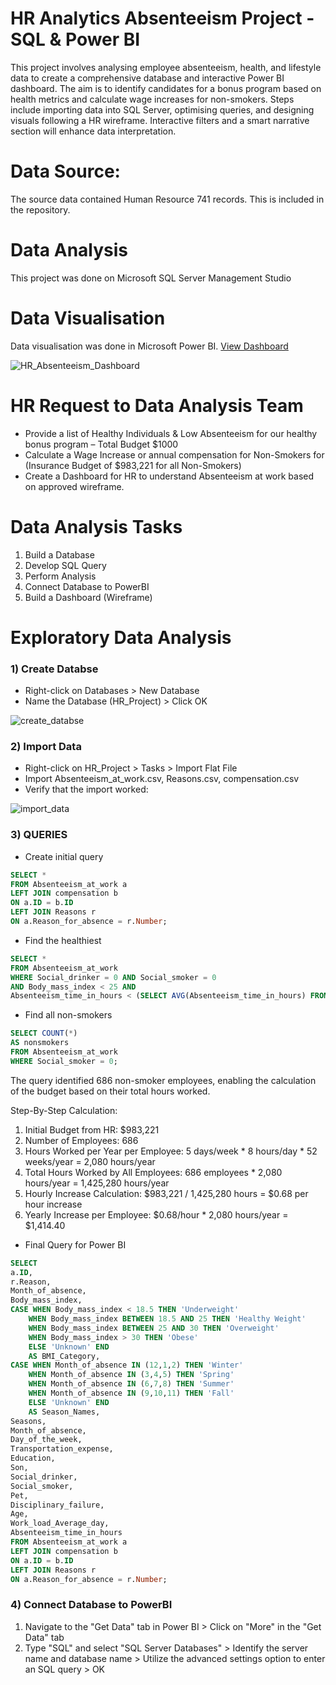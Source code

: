# HR Analytics Absenteeism Project - SQL & Power BI
This project involves analysing employee absenteeism, health, and lifestyle data to create a comprehensive database and interactive Power BI dashboard. The aim is to identify candidates for a bonus program based on health metrics and calculate wage increases for non-smokers. Steps include importing data into SQL Server, optimising queries, and designing visuals following a HR wireframe. Interactive filters and a smart narrative section will enhance data interpretation.

# Data Source:
The source data contained Human Resource 741 records. This is included in the repository.

# Data Analysis
This project was done on Microsoft SQL Server Management Studio

# Data Visualisation
Data visualisation was done in Microsoft Power BI. [View Dashboard](https://www.novypro.com/project/hr-analytics-absenteeism) 

![HR_Absenteeism_Dashboard](https://github.com/gavrilovAlikhan/SQL-PowerBI-Project_HR_Analaytics-Absenteeism/assets/123990359/185bf6f3-ebd8-4831-908f-83bf00fb1d02)

# HR Request to Data Analysis Team
- Provide a list of Healthy Individuals & Low Absenteeism for our healthy bonus program – Total Budget $1000
-	Calculate a Wage Increase or annual compensation for Non-Smokers for (Insurance Budget of $983,221 for all Non-Smokers)
-	Create a Dashboard for HR to understand Absenteeism at work based on approved wireframe.

# Data Analysis Tasks
1. Build a Database
2. Develop SQL Query
3. Perform Analysis
4. Connect Database to PowerBI
5. Build a Dashboard (Wireframe)

# Exploratory Data Analysis

### 1) Create Databse
- Right-click on Databases > New Database
- Name the Database (HR_Project) > Click OK

![create_databse](https://github.com/gavrilovAlikhan/SQL-PowerBI-Project_HR_Analaytics-Absenteeism/assets/123990359/ff29d402-3dab-4633-b878-8aaf2e0b67f8)

### 2) Import Data
- Right-click on HR_Project > Tasks > Import Flat File
- Import Absenteeism_at_work.csv, Reasons.csv, compensation.csv
- Verify that the import worked:

![import_data](https://github.com/gavrilovAlikhan/SQL-PowerBI-Project_HR_Analaytics-Absenteeism/assets/123990359/0a46f584-e7e0-4dbd-912b-b7dad5cff377)

### 3) QUERIES
- Create initial query
``` SQL
SELECT * 
FROM Absenteeism_at_work a
LEFT JOIN compensation b 
ON a.ID = b.ID
LEFT JOIN Reasons r
ON a.Reason_for_absence = r.Number;
```

- Find the healthiest
``` SQL
SELECT *
FROM Absenteeism_at_work
WHERE Social_drinker = 0 AND Social_smoker = 0
AND Body_mass_index < 25 AND 
Absenteeism_time_in_hours < (SELECT AVG(Absenteeism_time_in_hours) FROM Absenteeism_at_work) -- less than avg absence;
```

- Find all non-smokers
``` SQL
SELECT COUNT(*)
AS nonsmokers
FROM Absenteeism_at_work
WHERE Social_smoker = 0; 
```

The query identified 686 non-smoker employees, enabling the calculation of the budget based on their total hours worked.

Step-By-Step Calculation:
1. Initial Budget from HR: $983,221
2. Number of Employees: 686
3. Hours Worked per Year per Employee: 5 days/week * 8 hours/day * 52 weeks/year = 2,080 hours/year
4. Total Hours Worked by All Employees: 686 employees * 2,080 hours/year = 1,425,280 hours/year
5. Hourly Increase Calculation: $983,221 / 1,425,280 hours = $0.68 per hour increase
6. Yearly Increase per Employee: $0.68/hour * 2,080 hours/year = $1,414.40

- Final Query for Power BI
``` SQL
SELECT 
a.ID,
r.Reason,
Month_of_absence,
Body_mass_index,
CASE WHEN Body_mass_index < 18.5 THEN 'Underweight'
	WHEN Body_mass_index BETWEEN 18.5 AND 25 THEN 'Healthy Weight'
	WHEN Body_mass_index BETWEEN 25 AND 30 THEN 'Overweight'
	WHEN Body_mass_index > 30 THEN 'Obese'
	ELSE 'Unknown' END
	AS BMI_Category,
CASE WHEN Month_of_absence IN (12,1,2) THEN 'Winter'
	WHEN Month_of_absence IN (3,4,5) THEN 'Spring'
	WHEN Month_of_absence IN (6,7,8) THEN 'Summer'
	WHEN Month_of_absence IN (9,10,11) THEN 'Fall'
	ELSE 'Unknown' END 
	AS Season_Names,
Seasons,
Month_of_absence,
Day_of_the_week,
Transportation_expense,
Education,
Son,
Social_drinker,
Social_smoker,
Pet,
Disciplinary_failure,
Age,
Work_load_Average_day,
Absenteeism_time_in_hours
FROM Absenteeism_at_work a
LEFT JOIN compensation b 
ON a.ID = b.ID
LEFT JOIN Reasons r
ON a.Reason_for_absence = r.Number;
```
### 4) Connect Database to PowerBI
1. Navigate to the "Get Data" tab in Power BI > Click on "More" in the "Get Data" tab
2. Type "SQL" and select "SQL Server Databases" > Identify the server name and database name > Utilize the advanced settings option to enter an SQL query > OK
